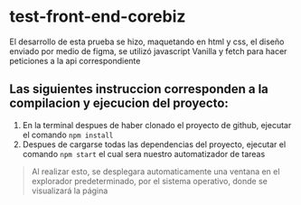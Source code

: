 # test-front-end-corebiz

El desarrollo de esta prueba se hizo, maquetando en html y css, el diseño enviado por medio de figma,
se utilizó javascript Vanilla y fetch para hacer peticiones a la api correspondiente


## Las siguientes instruccion corresponden a la compilacion y ejecucion del proyecto:

1. En la terminal despues de haber clonado el proyecto de github, ejecutar el comando `npm install`
2. Despues de cargarse todas las dependencias del proyecto, ejecutar el comando `npm start` el cual sera nuestro automatizador de tareas
> Al realizar esto, se desplegara automaticamente una ventana en el explorador predeterminado, por el sistema operativo, donde se 
visualizará la página
